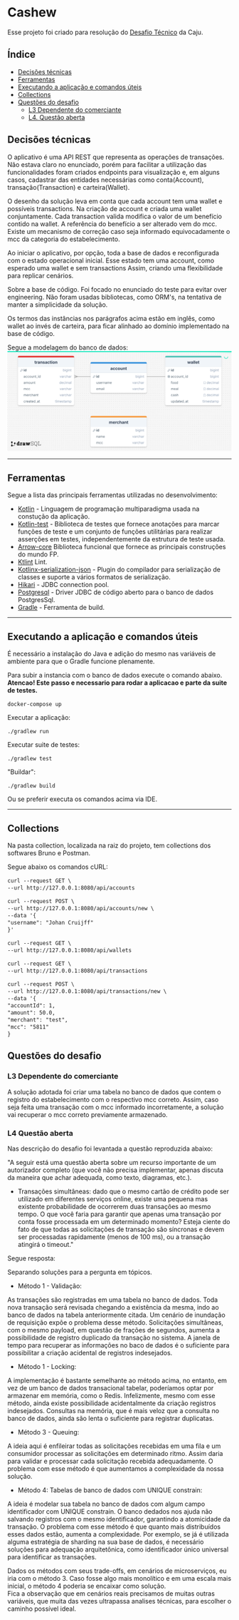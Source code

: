 # Cashew

Esse projeto foi criado para resolução
do [Desafio Técnico](https://caju.notion.site/Desafio-T-cnico-para-fazer-em-casa-218d49808fe14a4189c3ca664857de72) da
Caju.

## Índice

- [Decisões técnicas](#decisões-técnicas)
- [Ferramentas](#ferramentas)
- [Executando a aplicação e comandos úteis](#Executando-a-aplicação-e-comandos-úteis)
- [Collections](#collections)
- [Questões do desafio](#questões-do-desafio)
    + [L3 Dependente do comerciante](#L3-dependente-do-comerciante)
    + [L4. Questão aberta](#L4-questão-aberta)

## Decisões técnicas

O aplicativo é uma API REST que representa as operações de transações.
Não estava claro no enunciado, porém para facilitar a utilização das funcionalidades foram criados endpoints para
visualização e, em alguns casos, cadastrar das entidades necessárias como conta(Account), transação(Transaction) e
carteira(Wallet).

O desenho da solução leva em conta que cada account tem uma wallet e possíveis transactions.
Na criação de account e criada uma wallet conjuntamente.
Cada transaction valida modifica o valor de um benefício contido na wallet.
A referência do benefício a ser alterado vem do mcc. Existe um mecanismo de correção caso seja informado
equivocadamente o mcc da categoria do estabelecimento.

Ao iniciar o aplicativo, por opção, toda a base de dados e reconfigurada com o estado operacional inicial.
Esse estado tem uma account, como esperado uma wallet e sem transactions
Assim, criando uma flexibilidade para replicar cenários.

Sobre a base de código. Foi focado no enunciado do teste para evitar over engineering.
Não foram usadas bibliotecas, como ORM's, na tentativa de manter a simplicidade da solução.

Os termos das instâncias nos parágrafos acima estão em inglês, como wallet ao invés de carteira, para ficar alinhado ao
domínio implementado na base de código.

Segue a modelagem do banco de dados:
![Modelo banco de dados](images/db.png)

---

## Ferramentas

Segue a lista das principais ferramentas utilizadas no desenvolvimento:

- [Kotlin](https://github.com/JetBrains/kotlin) - Linguagem de programação multiparadigma usada na constução da
  aplicação.
- [Kotlin-test](https://kotlinlang.org/api/core/kotlin-test/) - Biblioteca de testes que fornece anotações para marcar
  funções de teste e um conjunto de funções utilitárias para realizar asserções em testes, independentemente da
  estrutura de teste usada.
- [Arrow-core](https://arrow-kt.io/) Biblioteca funcional que fornece as principais construções do mundo FP.
- [Ktlint](https://github.com/pinterest/ktlint) Lint.
- [Kotlinx-serialization-json](https://github.com/Kotlin/kotlinx.serialization) - Plugin do compilador para serialização
  de classes e suporte a vários formatos de serialização.
- [Hikari](https://github.com/brettwooldridge/HikariCP) - JDBC connection pool.
- [Postgresql](https://jdbc.postgresql.org/) - Driver JDBC de código aberto para o banco de dados PostgresSql.
- [Gradle](https://gradle.org/) - Ferramenta de build.

---

## Executando a aplicação e comandos úteis

É necessário a instalação do Java e adição do mesmo nas variáveis de ambiente para que o Gradle funcione plenamente.

Para subir a instancia com o banco de dados execute o comando abaixo.
__Atencao! Este passo e necessario para rodar a aplicacao e parte da suite de testes.__

```console
docker-compose up
```

Executar a aplicação:

```console
./gradlew run
```

Executar suite de testes:

```console
./gradlew test
```

"Buildar":

```console
./gradlew build
```

Ou se preferir executa os comandos acima via IDE.

---

## Collections

Na pasta collection, localizada na raiz do projeto, tem collections dos softwares Bruno e Postman.

Segue abaixo os comandos cURL:

```console
curl --request GET \
--url http://127.0.0.1:8080/api/accounts
```

```console
curl --request POST \
--url http://127.0.0.1:8080/api/accounts/new \
--data '{
"username": "Johan Cruijff"
}'
```

```console
curl --request GET \
--url http://127.0.0.1:8080/api/wallets
```

```console
curl --request GET \
--url http://127.0.0.1:8080/api/transactions
```

```console
curl --request POST \
--url http://127.0.0.1:8080/api/transactions/new \
--data '{
"accountId": 1,
"amount": 50.0,
"merchant": "test",
"mcc": "5811"
}
```

## Questões do desafio

### L3 Dependente do comerciante

A solução adotada foi criar uma tabela no banco de dados que contem o registro do estabelecimento com o respectivo
mcc correto. Assim, caso seja feita uma transação com o mcc informado incorretamente, a solução vai recuperar o mcc
correto previamente armazenado.

### L4 Questão aberta

Nas descrição do desafio foi levantada a questão reproduzida abaixo:

"A seguir está uma questão aberta sobre um recurso importante de um autorizador completo (que você não precisa
implementar, apenas discuta da maneira que achar adequada, como texto, diagramas, etc.).

- Transações simultâneas: dado que o mesmo cartão de crédito pode ser utilizado em diferentes serviços online, existe
  uma pequena mas existente probabilidade de ocorrerem duas transações ao mesmo tempo. O que você faria para garantir
  que apenas uma transação por conta fosse processada em um determinado momento? Esteja ciente do fato de que todas as
  solicitações de transação são síncronas e devem ser processadas rapidamente (menos de 100 ms), ou a transação atingirá
  o timeout."

Segue resposta:

Separando soluções para a pergunta em tópicos.

- Método 1 - Validação:

As transações são registradas em uma tabela no banco de dados.
Toda nova transação será revisada chegando a existência da mesma, indo ao banco de dados na tabela anteriormente
citada.
Um cenário de inundação de requisição expõe o problema desse método. Solicitações simultâneas, com o mesmo payload,
em questão de frações de segundos, aumenta a possibilidade de registro duplicado da transação no sistema.
A janela de tempo para recuperar as informações no baco de dados é o suficiente para possibilitar a criação
acidental de registros indesejados.

- Método 1 - Locking:

A implementação é bastante semelhante ao método acima, no entanto, em vez de um banco de dados transacional tabelar,
poderíamos optar por armazenar em memória, como o Redis. Infelizmente, mesmo com esse método, ainda existe possibilidade
acidentalmente da criação registros indesejados. Consultas na memória, que é mais veloz que a consulta no banco de
dados, ainda são lenta o suficiente para registrar duplicatas.

- Método 3 - Queuing:

A ideia aqui é enfileirar todas as solicitações recebidas em uma fila e um consumidor processar as solicitações em
determinado ritmo. Assim daria para validar e processar cada solicitação recebida adequadamente.
O problema com esse método é que aumentamos a complexidade da nossa solução.

- Método 4: Tabelas de banco de dados com UNIQUE constrain:

A ideia é modelar sua tabela no banco de dados com algum campo identificador com UNIQUE constrain. O banco dedados nos
ajuda não salvando registros com o mesmo identificador, garantindo a atomicidade da transação.
O problema com esse método é que quanto mais distribuídos esses dados estão, aumenta a complexidade. Por exemplo,
se já é utilizada alguma estratégia de sharding na sua base de dados, é necessário soluções para adequação
arquitetônica, como identificador único universal para identificar as transações.

Dados os métodos com seus trade-offs, em cenários de microserviços, eu iria com o método 3. 
Caso fosse algo mais monolítico e em uma escala mais inicial, o método 4 poderia se encaixar como solução.    
Fica a observação que em cenários reais precisamos de muitas outras variáveis, que muita das vezes ultrapassa
analises técnicas, para escolher o caminho possível ideal.
